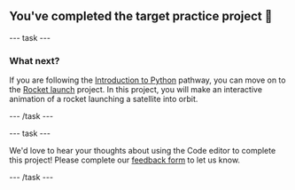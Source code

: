 <h2 class="c-project-heading--task">You've completed the target practice project 🎉</h2>

--- task ---

<h3 class="c-project-heading--task">What next?</h3>

If you are following the [Introduction to Python](https://projects.raspberrypi.org/en/raspberrypi/python-intro) pathway, you can move on to the [Rocket launch](https://projects.raspberrypi.org/en/projects/rocket-launch) project. In this project, you will make an interactive animation of a rocket launching a satellite into orbit. 

--- /task ---

--- task ---

We'd love to hear your thoughts about using the Code editor to complete this project! Please complete our [feedback form](https://form.raspberrypi.org/4873648) to let us know.

--- /task ---
